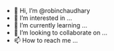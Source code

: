 - 👋 Hi, I’m @robinchaudhary
- 👀 I’m interested in ...
- 🌱 I’m currently learning ...
- 💞️ I’m looking to collaborate on ...
- 📫 How to reach me ...

<!---
Hi I am Robin and coding is my new passion and career. All coders help me i need support.
--->
